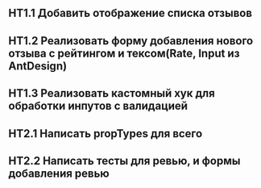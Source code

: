 ## HT1.1 Добавить отображение списка отзывов

## HT1.2 Реализовать форму добавления нового отзыва с рейтингом и тексом(Rate, Input из AntDesign)

## HT1.3 Реализовать кастомный хук для обработки инпутов с валидацией

## HT2.1 Написать propTypes для всего

## HT2.2 Написать тесты для ревью, и формы добавления ревью
